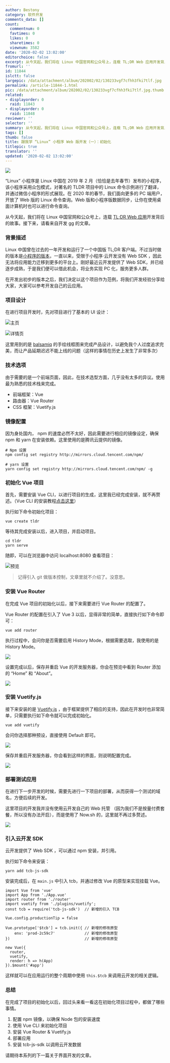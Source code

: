 ```yaml
---
author: Bestony
category: 软件开发
comments_data: []
count:
  commentnum: 0
  favtimes: 0
  likes: 0
  sharetimes: 0
  viewnum: 3582
date: '2020-02-02 13:02:00'
editorchoice: false
excerpt: 从今天起，我们将在 Linux 中国官网和公众号上，连载 TL;DR Web 应用开发背后的故事。接下来，请看来自开发 gg 的文章。
fromurl: ''
id: 11844
islctt: false
largepic: /data/attachment/album/202002/02/130233vgf7cfhh3fki7tlf.jpg
permalink: /article-11844-1.html
pic: /data/attachment/album/202002/02/130233vgf7cfhh3fki7tlf.jpg.thumb.jpg
related:
- displayorder: 0
  raid: 11843
- displayorder: 0
  raid: 11848
reviewer: ''
selector: ''
summary: 从今天起，我们将在 Linux 中国官网和公众号上，连载 TL;DR Web 应用开发背后的故事。接下来，请看来自开发 gg 的文章。
tags: []
thumb: false
title: 跟我学 “Linux” 小程序 Web 版开发（一）：初始化
titlepic: true
translator: ''
updated: '2020-02-02 13:02:00'
---
```


![](/data/attachment/album/202002/02/130233vgf7cfhh3fki7tlf.jpg)


“Linux” 小程序是 Linux 中国在 2019 年 2 月（恰恰是去年春节）发布的小程序，该小程序采用众包模式，对著名的 TLDR 项目中的 Linux 命令示例进行了翻译，并通过微信小程序的形式展现。在 2020 年的春节，我们面向更多的 PC 端用户，开放了 Web 版的 Linux 命令查询。Web 版和小程序版数据同步，让你在使用桌面计算机时也可以进行命令查询。


从今天起，我们将在 Linux 中国官网和公众号上，连载 [TL;DR Web 应用](https://tldr.linux.cn/)开发背后的故事。接下来，请看来自开发 gg 的文章。


### 背景描述


Linux 中国曾在过去的一年开发和运行了一个中国版 TL;DR 客户端。不过当时做的版本是[小程序的版本](/article-10528-1.html)，一直以来，受限于小程序·云开发没有 Web SDK ，因此无法将应用能力迁移到更多的平台上。刚好最近云开发提供了 Web SDK，并已经逐步成熟，于是我们便可以借此机会，将业务实现 PC 化，服务更多人群。


在开发出初步的版本之后，我们决定以这个项目作为范例，将我们开发经验分享给大家，大家可以参考开发自己的云应用。


### 项目设计


在进行项目开发时，先对项目进行了基本的 UI 设计：


![主页](/data/attachment/album/202002/02/130234xea0cpn70sneldma.png)


![详情页](/data/attachment/album/202002/02/130235tsjzejvwj6efswj7.png)


这里用到的是 [balsamiq](https://balsamiq.com/index.html) 的手绘线框图来完成产品设计，以避免我个人过度追求完美，而让产品延期迟迟不能上线的问题（这样的事情在历史上发生了非常多次）


### 技术选项


由于需要的是一个前端页面，因此，在技术选型方面，几乎没有太多的异议。使用最为熟悉的技术栈来完成。


* 前端框架：Vue
* 路由器：Vue Router
* CSS 框架：Vuetify.js


### 镜像配置


因为身处国内， npm 的速度必然不太好，因此需要进行相应的镜像设定，确保 npm 和 yarn 在安装依赖。这里使用的是腾讯云提供的镜像。



```
# Npm 设置
npm config set registry http://mirrors.cloud.tencent.com/npm/

# yarn 设置
yarn config set registry http://mirrors.cloud.tencent.com/npm/ -g
```

### 初始化 Vue 项目


首先，需要安装 Vue CLI，以进行项目的生成，这里我已经完成安装，就不再赘述。（Vue CLI 的安装教程[点击这里](https://cli.vuejs.org/zh/guide/)）


执行如下命令初始化项目：



```
vue create tldr
```

等待其完成安装以后，进入项目，并启动项目。



```
cd tldr
yarn serve
```

随即，可以在浏览器中访问 localhost:8080 查看项目：


![预览](/data/attachment/album/202002/02/130235qg3ehgrlrgjeggrz.png)



> 
> 记得引入 git 做版本控制，文章里就不介绍了。没意思。
> 
> 
> 


### 安装 Vue Router


在完成 Vue 项目的初始化以后，接下来需要进行 Vue Router 的配置了。


Vue Router 的配置在引入了 Vue 3 以后，显得非常的简单，直接执行如下命令即可：



```
vue add router
```

执行过程中，会问你是否需要启用 History Mode，根据需要选取，我使用的是 History Mode。


![](/data/attachment/album/202002/02/130236n4x5lrc5x624xxwo.png)


设置完成以后，保存并重启 Vue 的开发服务器，你会在预览中看到 Router 添加的 “Home” 和 “About”。


![](/data/attachment/album/202002/02/130237teds9efzyx4ncely.png)


### 安装 Vuetify.js


接下来安装的是 [Vuetify.js](https://vuetifyjs.com/zh-Hans/) ，由于框架提供了相应的支持，因此在开发时也非常简单，只需要执行如下命令就可以完成初始化。



```
vue add vuetify
```

会问你选择那种预设，直接使用 Default 即可。


![](/data/attachment/album/202002/02/130238jgxj68jbjd605dw6.png)


保存并重启开发服务器，你会看到这样的界面，则说明配置完成。


![](/data/attachment/album/202002/02/130238np9lqnoon3p9cci9.png)


### 部署测试应用


在进行下一步开发的时候，需要先进行一下项目的部署，从而获得一个测试的域名，方便后续的开发。


这里项目的开发我并没有使用云开发自己的 Web 托管 （因为我们不是按量付费套餐，所以没有办法开启），而是使用了 Now.sh 的，这里就不再过多赘述。


![](/data/attachment/album/202002/02/130239eknkl0f9nx0ak8k0.png)


### 引入云开发 SDK


云开发提供了 Web SDK ，可以通过 npm 安装，并引用。


执行如下命令来安装：



```
yarn add tcb-js-sdk
```

安装完成后，在 `main.js` 中引入 tcb，并通过修改 Vue 的原型来实现挂载 Vue。



```
import Vue from 'vue'
import App from './App.vue'
import router from './router'
import vuetify from './plugins/vuetify';
const tcb = require('tcb-js-sdk')  // 新增的引入 TCB

Vue.config.productionTip = false

Vue.prototype['$tcb'] = tcb.init({ // 新增的修改原型
    env: 'prod-2c59c7'             // 新增的修改原型
})                                 // 新增的修改原型

new Vue({
  router,
  vuetify,
  render: h => h(App)
}).$mount('#app')
```

这样就可以在应用运行的整个周期中使用 `this.$tcb` 来调用云开发的相关逻辑。


### 总结


在完成了项目的初始化以后，回过头来看一看这在初始化项目过程中，都做了哪些事情。


1. 配置 npm 镜像，以确保 Node 包的安装速度
2. 使用 Vue CLI 来初始化项目
3. 安装 Vue Router & Vuetify.js
4. 部署应用
5. 安装 tcb-js-sdk 以调用云开发数据


请期待本系列的下一篇关于界面开发的文章。